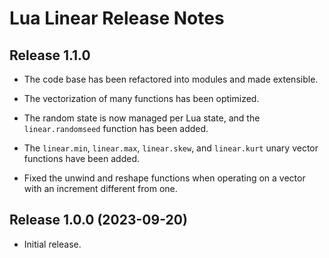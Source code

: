# Lua Linear Release Notes


## Release 1.1.0

- The code base has been refactored into modules and made extensible.

- The vectorization of many functions has been optimized.

- The random state is now managed per Lua state, and the `linear.randomseed` function has been
added.

- The `linear.min`, `linear.max`, `linear.skew`, and `linear.kurt` unary vector functions have
been added.

- Fixed the unwind and reshape functions when operating on a vector with an increment different
from one.


## Release 1.0.0 (2023-09-20)

- Initial release.
